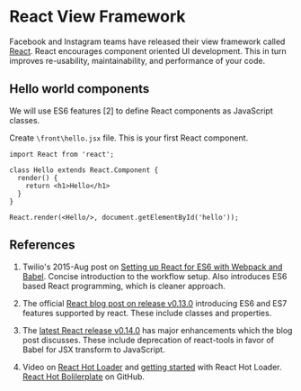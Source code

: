 # React View Framework

Facebook and Instagram teams have released their view framework called [React](http://facebook.github.io/react/). React encourages component oriented UI development. This in turn improves re-usability, maintainability, and performance of your code.

## Hello world components

We will use ES6 features [2] to define React components as JavaScript classes.

Create ```\front\hello.jsx``` file. This is your first React component.

```
import React from 'react';
 
class Hello extends React.Component {
  render() {
    return <h1>Hello</h1>
  }
}

React.render(<Hello/>, document.getElementById('hello'));
```


## References

1. Twilio's 2015-Aug post on [Setting up React for ES6 with Webpack and Babel](https://www.twilio.com/blog/2015/08/setting-up-react-for-es6-with-webpack-and-babel-2.html). Concise introduction to the workflow setup. Also introduces ES6 based React programming, which is cleaner approach.

2. The official [React blog post on release v0.13.0](https://facebook.github.io/react/blog/2015/01/27/react-v0.13.0-beta-1.html) introducing ES6 and ES7 features supported by react. These include classes and properties.

3. The [latest React release v0.14.0](https://facebook.github.io/react/blog/2015/10/07/react-v0.14.html) has major enhancements which the blog post discusses. These include deprecation of react-tools in favor of Babel for JSX transform to JavaScript.

4. Video on [React Hot Loader](https://vimeo.com/100010922) and [getting started](http://gaearon.github.io/react-hot-loader/getstarted/) with React Hot Loader. [React Hot Bolilerplate](https://github.com/gaearon/react-hot-boilerplate) on GitHub.